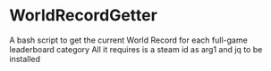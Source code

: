 # WorldRecordGetter
A bash script to get the current World Record for each full-game leaderboard category
All it requires is a steam id as arg1 and jq to be installed
